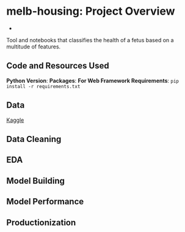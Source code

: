 # melb-housing: Project Overview
-

Tool and notebooks that classifies the health of a fetus based on a multitude of features.
## Code and Resources Used
**Python Version**: 
**Packages**: 
**For Web Framework Requirements**: `pip install -r requirements.txt`

## Data
[Kaggle](https://www.kaggle.com/anthonypino/melbourne-housing-market?select=Melbourne_housing_FULL.csv)

## Data Cleaning

## EDA

## Model Building

## Model Performance

## Productionization